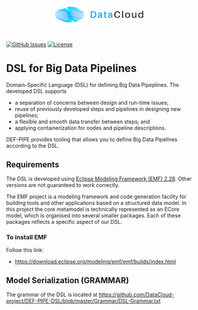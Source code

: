 <p align="center"><img width=50% src="https://raw.githubusercontent.com/DataCloud-project/toolbox/master/docs/img/datacloud_logo.png"></p>&nbsp;

[![GitHub Issues](https://img.shields.io/github/issues/DataCloud-project/DEF-PIPE-DSL.svg)](https://github.com/DataCloud-project/wf-dsl/issues)
[![License](https://img.shields.io/badge/license-Apache2.0-blue.svg)](https://opensource.org/licenses/Apache-2.0)

# DSL for Big Data Pipelines

Domain-Specific Language (DSL) for defining Big Data Pipeplines. The developed DSL supports 

* a separation of concerns between design and run-time issues;
* reuse of previously developed steps and pipelines in designing new pipelines;
* a flexible and smooth data transfer between steps; and
* applying containerization for nodes and pipeline descriptions.

DEF-PIPE provides tooling that allows you to define Big Data Pipelines according to the DSL.

## Requirements

The DSL is developed using [Eclipse Modeling Framework (EMF) 2.28](https://download.eclipse.org/modeling/emf/emf/builds/release/2.28/index.html). Other versions are not guaranteed to work correctly.

The EMF project is a modeling framework and code generation facility for building tools and other applications based on a structured data model. In this project the core metamodel is technically represented as an ECore model, which is organised into several smaller packages. Each of these packages reflects a specific aspect of our DSL.

### To install EMF 

Follow this link:

* https://download.eclipse.org/modeling/emf/emf/builds/index.html

## Model Serialization (GRAMMAR)

The grammar of the DSL is located at https://github.com/DataCloud-project/DEF-PIPE-DSL/blob/master/Grammar/DSL-Grammar.txt
